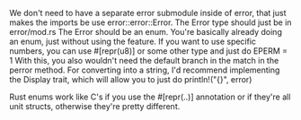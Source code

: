 We don't need to have a separate error submodule inside of error, that just makes the imports be use error::error::Error.  The Error type should just be in error/mod.rs
The Error should be an enum.  You're basically already doing an enum, just without using the feature.
If you want to use specific numbers, you can use #[repr(u8)] or some other type and just do EPERM = 1
With this, you also wouldn't need the default branch in the match in the perror method.
For converting into a string, I'd recommend implementing the Display trait, which will allow you to just do println!("{}", error)

Rust enums work like C's if you use the #[repr(..)] annotation or if they're all unit structs, otherwise they're pretty different.
